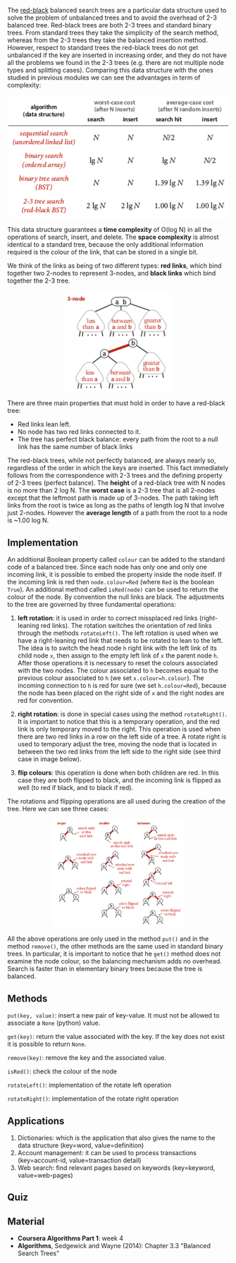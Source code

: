 
The [red-black](https://en.wikipedia.org/wiki/Red%E2%80%93black_tree) balanced search trees are a particular data structure used to solve the problem of unbalanced trees and to avoid the overhead of 2-3 balanced tree. Red-black trees are both 2-3 trees and standard binary trees. From standard trees they take the simplicity of the search method, whereas from the 2-3 trees they take the balanced insertion method. However, respect to standard trees the red-black trees do not get unbalanced if the key are inserted in increasing order, and they do not have all the problems we found in the 2-3 trees (e.g. there are not multiple node types and splitting cases). Comparing this data structure with the ones studied in previous modules we can see the advantages in term of complexity:

<p align="center">
<img src="./images/comparison_complexity.png" width="500">
</p>

This data structure guarantees a **time complexity** of O(log N) in all the operations of search, insert, and delete. The **space complexity** is almost identical to a standard tree, because the only additional information required is the colour of the link, that can be stored in a single bit. 

We think of the links as being of two different types: **red links**, which bind together two 2-nodes to represent 3-nodes, and **black links** which bind together the 2-3 tree.

<p align="center">
<img src="./images/rbbst_3-node_to_two_2-nodes.png" width="250">
</p>

There are three main properties that must hold in order to have a red-black tree:

- Red links lean left.
- No node has two red links connected to it.
- The tree has perfect black balance: every path from the root to a null link has the same number of black links

The red-black trees, while not perfectly balanced, are always nearly so, regardless of the order in which the keys are inserted. This fact immediately follows from the correspondence with 2-3 trees and the defining property of 2-3 trees (perfect balance). The **height** of a red-black tree with N nodes is no more than 2 log N. The **worst case** is a 2-3 tree that is all 2-nodes except that the leftmost path is made up of 3-nodes. The path taking left links from the root is twice as long as the paths of length log N that involve just 2-nodes. However the **average length** of a path from the root to a node is ~1.00 log N.

Implementation
---------------

An additional Boolean property called `colour` can be added to the standard code of a balanced tree. Since each node has only one and only one incoming link, it is possible to embed the property inside the node itself. If the incoming link is red then `node.colour=Red` (where `Red` is the boolean `True`). An additional method called `isRed(node)` can be used to return the colour of the node. By convention the null links are black. The adjustments to the tree are governed by three fundamental operations:

1. **left rotation**: it is used in order to correct missplaced red links (right-leaning red links). The rotation switches the orientation of red links through the methods `rotateLeft()`. The left rotation is used when we have a right-leaning red link that needs to be rotated to lean to the left. The idea is to switch the head node `h` right link with the left link of its child node `x`, then assign to the empty left link of `x` the parent node `h`. After those operations it is necessary to reset the colours associated with the two nodes. The colour associated to `h` becomes equal to the previous colour associated to `h` (we set `x.colour=h.colour`). The incoming connection to `h` is red for sure (we set `h.colour=Red`), because the node has been placed on the right side of `x` and the right nodes are red for convention. 

2. **right rotation**: is done in special cases using the method `rotateRight()`. It is important to notice that this is a temporary operation, and the red link is only temporary moved to the right. This operation is used when there are two red links in a row on the left side of a tree. A rotate right is used to temporary adjust the tree, moving the node that is located in between the two red links from the left side to the right side (see third case in image below).

3. **flip colours**: this operation is done when both children are red. In this case they are both flipped to black, and the incoming link is flipped as well (to red if black, and to black if red).

The rotations and flipping operations are all used during the creation of the tree. Here we can see three cases:

<p align="center">
<img src="./images/rbbst_insert_into_a_3-node.png" width="300">
</p>

All the above operations are only used in the method `put()` and in the method `remove()`, the other methods are the same used in standard binary trees. In particular, it is important to notice that he `get()` method does not examine the node colour, so the balancing mechanism adds no overhead. Search is faster than in elementary binary trees because the tree is balanced.

Methods
--------

`put(key, value)`: insert a new pair of key-value. It must not be allowed to associate a `None` (python) value.

`get(key)`: return the value associated with the key. If the key does not exist it is possible to return `None`.

`remove(key)`: remove the key and the associated value.

`isRed()`: check the colour of the node

`rotateLeft()`: implementation of the rotate left operation

`rotateRight()`: implementation of the rotate right operation

Applications
------------

1. Dictionaries: which is the application that also gives the name to the data structure (key=word, value=definition)
2. Account management: it can be used to process transactions (key=account-id, value=transaction detail)
3. Web search: find relevant pages based on keywords (key=keyword, value=web-pages)

Quiz
-----




Material
--------
- **Coursera Algorithms Part 1**: week 4
- **Algorithms**, Sedgewick and Wayne (2014): Chapter 3.3 "Balanced Search Trees"
